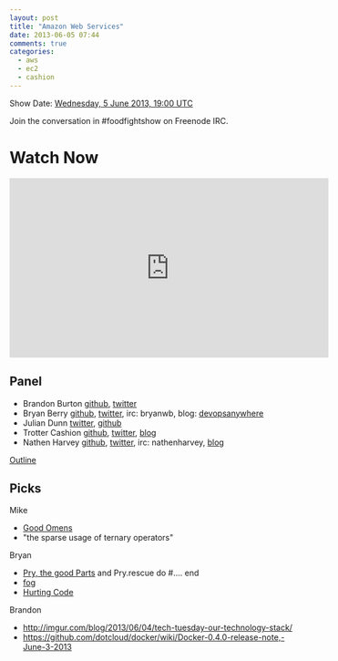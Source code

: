 ```yaml
---
layout: post
title: "Amazon Web Services"
date: 2013-06-05 07:44
comments: true
categories: 
  - aws
  - ec2
  - cashion
---
```


Show Date:  [Wednesday, 5 June 2013, 19:00 UTC](http://www.timeanddate.com/worldclock/fixedtime.html?msg=Food+Fight+Show+-+AWS&iso=20130605T15&p1=1928)

Join the conversation in #foodfightshow on Freenode IRC.

# Watch Now

<iframe width="560" height="315" src="http://www.youtube.com/embed/aGXZPr7zWKc" frameborder="0" allowfullscreen></iframe>


Panel<a name="panel"></a>
-----
* Brandon Burton [github](http://github.com/solarce), [twitter](https://twitter.com/solarce)
* Bryan Berry [github](http://github.com/bryanwb), [twitter](http://twitter.com/bryanwb), irc: bryanwb, blog: [devopsanywhere](http://devopsanywhere.blogspot.com)
* Julian Dunn [twitter](https://twitter.com/julian_dunn), [github](https://github.com/juliandunn)
* Trotter Cashion [github](http://github.com/trotter), [twitter](http://twitter.com/cashion), [blog](http://trottercashion.com)
* Nathen Harvey [github](http://github.com/nathenharvey), [twitter](http://twitter.com/nathenharvey), irc: nathenharvey, [blog](http://nathenharvey.com)


[Outline](https://github.com/foodfight/showz/blob/master/scripts/episode-x-aws.md)

Picks
-----

Mike
* [Good Omens](http://books.google.com/books/about/Good_Omens.html?id=B7FL6zzN_FsC)
* "the sparse usage of ternary operators"

Bryan 
* [Pry, the good Parts](http://www.confreaks.com/videos/2467-railsconf2013-pry-the-good-parts)
and Pry.rescue do #.... end
* [fog](http://fog.io)
* [Hurting Code](http://www.youtube.com/watch?v=L_z5oqPrDWY)

Brandon
* http://imgur.com/blog/2013/06/04/tech-tuesday-our-technology-stack/
* https://github.com/dotcloud/docker/wiki/Docker-0.4.0-release-note,-June-3-2013
 
 
